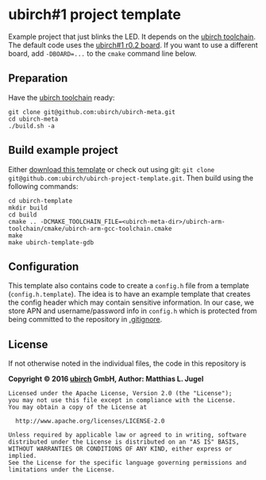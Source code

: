 # ubirch#1 project template

Example project that just blinks the LED. It depends on the [ubirch toolchain](https://github.com/ubirch/ubirch-meta).
The default code uses the [ubirch#1 r0.2 board](https://github.com/ubirch/ubirch-board-firmware/tree/master/board/ubirch1r02).
If you want to use a different board, add `-DBOARD=...` to the `cmake` command line below.

## Preparation

Have the [ubirch toolchain](https://github.com/ubirch/ubirch-meta) ready:

```
git clone git@github.com:ubirch/ubirch-meta.git
cd ubirch-meta
./build.sh -a
```

## Build example project

Either [download this template](https://github.com/ubirch/ubirch-project-template/archive/master.zip) or
check out using git: `git clone git@github.com:ubirch/ubirch-project-template.git`. Then build using the following commands:
```
cd ubirch-template
mkdir build
cd build
cmake .. -DCMAKE_TOOLCHAIN_FILE=<ubirch-meta-dir>/ubirch-arm-toolchain/cmake/ubirch-arm-gcc-toolchain.cmake
make
make ubirch-template-gdb
```

## Configuration

This template also contains code to create a `config.h` file from a template (`config.h.template`). The
idea is to have an example template that creates the config header which may contain sensitive information.
In our case, we store APN and username/password info in `config.h` which is protected from being committed to
the repository in [.gitignore](.gitignore).

## License

If not otherwise noted in the individual files, the code in this repository is

__Copyright &copy; 2016 [ubirch](http://ubirch.com) GmbH, Author: Matthias L. Jugel__

```
Licensed under the Apache License, Version 2.0 (the "License");
you may not use this file except in compliance with the License.
You may obtain a copy of the License at

  http://www.apache.org/licenses/LICENSE-2.0

Unless required by applicable law or agreed to in writing, software
distributed under the License is distributed on an "AS IS" BASIS,
WITHOUT WARRANTIES OR CONDITIONS OF ANY KIND, either express or implied.
See the License for the specific language governing permissions and
limitations under the License.
```

